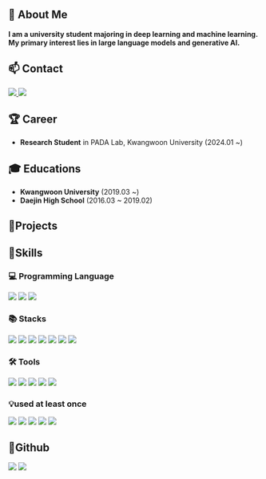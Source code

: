 ## 👋 About Me

**I am a university student majoring in deep learning and machine learning.**<br/>
**My primary interest lies in large language models and generative AI.**<br/>

## 📫 Contact
<a href="mailto:asw9234hi@gmail.com" target="_blank">
  <img src="https://img.shields.io/badge/gmail-EA4335?style=flat&logo=Gmail&logoColor=white"/>
</a>
<a href="https://velog.io/@blueno/posts" target="_blank">
  <img src="https://img.shields.io/badge/velog-20C997?style=flat&logo=velog&logoColor=white"/>
</a>

## 🏆 Career
- **Research Student** in PADA Lab, Kwangwoon University (2024.01 ~)

## 🎓 Educations
- **Kwangwoon University** (2019.03 ~)
- **Daejin High School** (2016.03 ~ 2019.02)

## 📌Projects
<div>

## 🔭Skills

  ### 💻 Programming Language
  <img src="https://img.shields.io/badge/python-3776AB?style=flat-square&logo=python&logoColor=white">
  <img src="https://img.shields.io/badge/C-276DC3?style=flat-square&logo=C&logoColor=white">
  <img src="https://img.shields.io/badge/mysql-4479A1?style=flat-square&logo=mysql&logoColor=white"> <br/> 
 
  ### 📚 Stacks
  <img src="https://img.shields.io/badge/Pandas-150458?style=flat-square&logo=Pandas&logoColor=white">
  <img src="https://img.shields.io/badge/Numpy-150458?style=flat-square&logo=Numpy&logoColor=white">
  <img src="https://img.shields.io/badge/scikit-learn-F7931E?style=flat&logo=scikit-learn&logoColor=white"/>
  <img src="https://img.shields.io/badge/TensorFlow-FF6F00?style=flat&logo=TensorFlow&logoColor=white"/> 
  <img src="https://img.shields.io/badge/PyTorch-EE4C2C?style=flat-square&logo=PyTorch&logoColor=white">
  <img src="https://img.shields.io/badge/Matplotlib-00ffff?style=flat-square&logo=Matplotlib&logoColor=black">
  <img src="https://img.shields.io/badge/Keras-D00000?style=flat-square&logo=Keras&logoColor=white"> <br/> 
  
  ### 🛠 Tools
  <img src="https://img.shields.io/badge/Visual Studio Code-007ACC?style=flat&logo=Visual Studio Code&logoColor=white"/>
  <img src="https://img.shields.io/badge/Google Colab-F9AB00?style=flat&logo=Google Colab&logoColor=white"/>
  <img src="https://img.shields.io/badge/Jupyter-F37626?style=flat&logo=Jupyter&logoColor=white"/>  
  <img src="https://img.shields.io/badge/Anaconda-44A833?style=flat&logo=Anaconda&logoColor=white"/> 
  <img src="https://img.shields.io/badge/apacheairflow-017CEE?style=flat&logo=apacheairflow&logoColor=white"/> <br/> 

  ### 💡used at least once
  <img src="https://img.shields.io/badge/html-E34F26?style=flat&logo=html5&logoColor=white">
  <img src="https://img.shields.io/badge/css-1572B6?style=flat&logo=css3&logoColor=white">
  <img src="https://img.shields.io/badge/javascript-F7DF1E?style=flat&logo=javascript&logoColor=black">
  <img src="https://img.shields.io/badge/Node.js-339933?style=flat&logo=Node.js&logoColor=black">
  <img src="https://img.shields.io/badge/C-A8B9CC?style=flat&logo=C&logoColor=white"><br/> 

 </div>
 
## 🌱Github
<img src="https://github-readme-stats.vercel.app/api?username=swh9534&show_icons=true&theme=tokyonight&rank_icon=github"> <img src="https://github-readme-stats.vercel.app/api/top-langs/?username=swh9534&layout=compact&theme=tokyonight">



<!--

Here are some ideas to get you started:
- 🔭 I’m currently working on ...
- 🌱 I’m currently learning ...
- 👯 I’m looking to collaborate on ...
- 🤔 I’m looking for help with ...
- 💬 Ask me about ...
- 📫 How to reach me: ...
- 😄 Pronouns: ...
- ⚡ Fun fact: ...

-->

